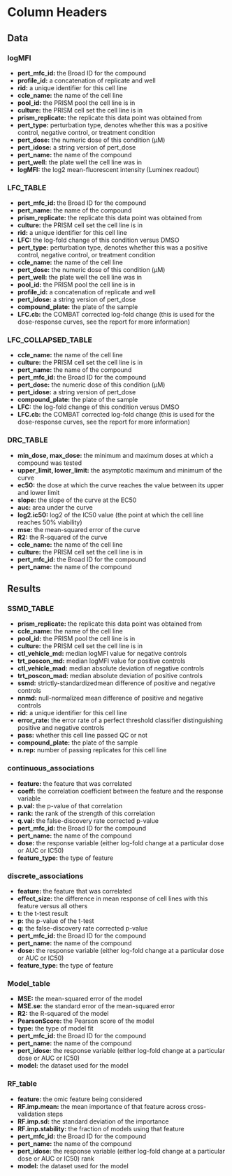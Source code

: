 # Column Headers

## Data

### logMFI
- **pert\_mfc\_id:** the Broad ID for the compound
- **profile\_id:** a concatenation of replicate and well
- **rid:** a unique identifier for this cell line
- **ccle\_name:** the name of the cell line
- **pool\_id:** the PRISM pool the cell line is in
- **culture:** the PRISM cell set the cell line is in
- **prism\_replicate:** the replicate this data point was obtained from
- **pert\_type:** perturbation type, denotes whether this was a positive control, negative control, or treatment condition
- **pert\_dose:** the numeric dose of this condition (µM)
- **pert\_idose:** a string version of pert_dose
- **pert\_name:** the name of the compound
- **pert\_well:** the plate well the cell line was in
- **logMFI:** the log2 mean-fluorescent intensity (Luminex readout)

### LFC\_TABLE
- **pert\_mfc\_id:** the Broad ID for the compound
- **pert\_name:** the name of the compound
- **prism\_replicate:** the replicate this data point was obtained from
- **culture:** the PRISM cell set the cell line is in
- **rid:** a unique identifier for this cell line
- **LFC:** the log-fold change of this condition versus DMSO
- **pert\_type:** perturbation type, denotes whether this was a positive control, negative control, or treatment condition
- **ccle\_name:** the name of the cell line
- **pert\_dose:** the numeric dose of this condition (µM)
- **pert\_well:** the plate well the cell line was in
- **pool\_id:** the PRISM pool the cell line is in
- **profile\_id:** a concatenation of replicate and well
- **pert\_idose:** a string version of pert_dose
- **compound\_plate:** the plate of the sample
- **LFC.cb:** the COMBAT corrected log-fold change (this is used for the dose-response curves, see the report for more information)

### LFC\_COLLAPSED\_TABLE
- **ccle\_name:** the name of the cell line
- **culture:** the PRISM cell set the cell line is in
- **pert\_name:** the name of the compound
- **pert\_mfc\_id:** the Broad ID for the compound
- **pert\_dose:** the numeric dose of this condition (µM)
- **pert\_idose:** a string version of pert_dose
- **compound\_plate:** the plate of the sample
- **LFC:** the log-fold change of this condition versus DMSO
- **LFC.cb:** the COMBAT corrected log-fold change (this is used for the dose-response curves, see the report for more information)

### DRC\_TABLE
- **min\_dose, max\_dose:** the minimum and maximum doses at which a compound was tested
- **upper\_limit, lower\_limit:** the asymptotic maximum and minimum of the curve
- **ec50:** the dose at which the curve reaches the value between its upper and lower limit
- **slope:** the slope of the curve at the EC50
- **auc:** area under the curve
- **log2.ic50:** log2 of the IC50 value (the point at which the cell line reaches 50% viability)
- **mse:** the mean-squared error of the curve
- **R2:** the R-squared of the curve
- **ccle\_name:** the name of the cell line
- **culture:** the PRISM cell set the cell line is in
- **pert\_mfc\_id:** the Broad ID for the compound
- **pert\_name:** the name of the compound


## Results

### SSMD\_TABLE
- **prism\_replicate:** the replicate this data point was obtained from
- **ccle\_name:** the name of the cell line
- **pool\_id:** the PRISM pool the cell line is in
- **culture:** the PRISM cell set the cell line is in
- **ctl\_vehicle\_md:** median logMFI value for negative controls
- **trt\_poscon\_md:** median logMFI value for positive controls
- **ctl\_vehicle\_mad:** median absolute deviation of negative controls
- **trt\_poscon\_mad:** median absolute deviation of positive controls
- **ssmd:** strictly-standardizedmean difference of positive and negative controls
- **nnmd:** null-normalized mean difference of positive and negative controls
- **rid:** a unique identifier for this cell line
- **error\_rate:** the error rate of a perfect threshold classifier distinguishing positive and negative controls
- **pass:** whether this cell line passed QC or not
- **compound\_plate:** the plate of the sample
- **n.rep:** number of passing replicates for this cell line

### continuous\_associations
- **feature:** the feature that was correlated
- **coeff:** the correlation coefficient between the feature and the response variable
- **p.val:** the p-value of that correlation
- **rank:** the rank of the strength of this correlation
- **q.val:** the false-discovery rate corrected p-value
- **pert\_mfc\_id:** the Broad ID for the compound
- **pert\_name:** the name of the compound
- **dose:** the response variable (either log-fold change at a particular dose or AUC or IC50)
- **feature\_type:** the type of feature

### discrete\_associations
- **feature:** the feature that was correlated
- **effect\_size:** the difference in mean response of cell lines with this feature versus all others
- **t:** the t-test result
- **p:** the p-value of the t-test
- **q:** the false-discovery rate corrected p-value
- **pert\_mfc\_id:** the Broad ID for the compound
- **pert\_name:** the name of the compound
- **dose:** the response variable (either log-fold change at a particular dose or AUC or IC50)
- **feature\_type:** the type of feature

### Model\_table
- **MSE:** the mean-squared error of the model
- **MSE.se:** the standard error of the mean-squared error
- **R2:** the R-squared of the model
- **PearsonScore:** the Pearson score of the model
- **type:** the type of model fit
- **pert\_mfc\_id:** the Broad ID for the compound
- **pert\_name:** the name of the compound
- **pert\_idose:** the response variable (either log-fold change at a particular dose or AUC or IC50)
- **model:** the dataset used for the model

### RF\_table
- **feature:** the omic feature being considered
- **RF.imp.mean:** the mean importance of that feature across cross-validation steps
- **RF.imp.sd:** the standard deviation of the importance
- **RF.imp.stability:** the fraction of models using that feature
- **pert\_mfc_id:** the Broad ID for the compound
- **pert\_name:** the name of the compound
- **pert\_idose:** the response variable (either log-fold change at a particular dose or AUC or IC50)
rank
- **model:** the dataset used for the model
